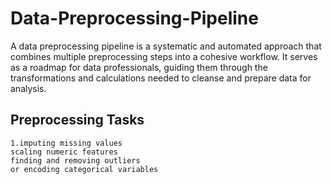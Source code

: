 # Data-Preprocessing-Pipeline
A data preprocessing pipeline is a systematic and automated approach that combines multiple preprocessing steps into a cohesive workflow. It serves as a roadmap for data professionals, guiding them through the transformations and calculations needed to cleanse and prepare data for analysis. 

## Preprocessing Tasks
    1.imputing missing values
    scaling numeric features
    finding and removing outliers
    or encoding categorical variables

